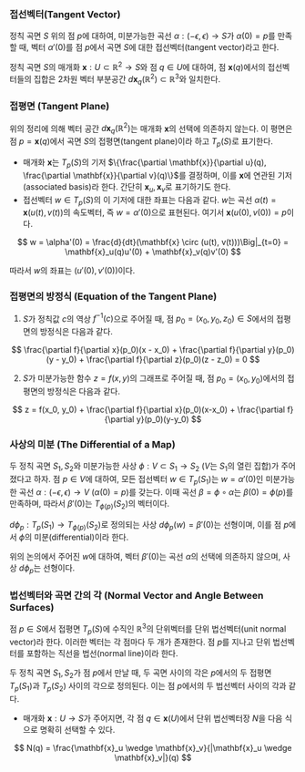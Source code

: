 ### 접선벡터(Tangent Vector)

정칙 곡면 $S$ 위의 점 $p$에 대하여, 미분가능한 곡선 $\alpha: (-\epsilon, \epsilon) \to S$가 $\alpha(0) = p$를 만족할 때, 벡터 $\alpha'(0)$를 점 $p$에서 곡면 $S$에 대한 접선벡터(tangent vector)라고 한다.

정칙 곡면 $S$의 매개화 $\mathbf{x}: U \subset \mathbb{R}^2 \to S$와 점 $q \in U$에 대하여, 점 $\mathbf{x}(q)$에서의 접선벡터들의 집합은 $2$차원 벡터 부분공간 $d\mathbf{x}_q(\mathbb{R}^2) \subset \mathbb{R}^3$와 일치한다.

### 접평면 (Tangent Plane)
위의 정리에 의해 벡터 공간 $d\mathbf{x}_q(\mathbb{R}^2)$는 매개화 $\mathbf{x}$의 선택에 의존하지 않는다. 이 평면은 점 $p=\mathbf{x}(q)$에서 곡면 $S$의 접평면(tangent plane)이라 하고 $T_p(S)$로 표기한다.

* 매개화 $\mathbf{x}$는 $T_p(S)$의 기저 $\{\frac{\partial \mathbf{x}}{\partial u}(q), \frac{\partial \mathbf{x}}{\partial v}(q)\}$를 결정하며, 이를 $\mathbf{x}$에 연관된 기저(associated basis)라 한다. 간단히 $\mathbf{x}_u, \mathbf{x}_v$로 표기하기도 한다.
* 접선벡터 $w \in T_p(S)$의 이 기저에 대한 좌표는 다음과 같다. $w$는 곡선 $\alpha(t) = \mathbf{x}(u(t), v(t))$의 속도벡터, 즉 $w = \alpha'(0)$으로 표현된다. 여기서 $\mathbf{x}(u(0), v(0))=p$이다.

$$
w = \alpha'(0) = \frac{d}{dt}(\mathbf{x} \circ (u(t), v(t)))\Big|_{t=0} = \mathbf{x}_u(q)u'(0) + \mathbf{x}_v(q)v'(0)
$$

따라서 $w$의 좌표는 $(u'(0), v'(0))$이다.

### 접평면의 방정식 (Equation of the Tangent Plane)
1.  $S$가 정칙값 $c$의 역상 $f^{-1}(c)$으로 주어질 때, 점 $p_0 = (x_0, y_0, z_0) \in S$에서의 접평면의 방정식은 다음과 같다.

$$
\frac{\partial f}{\partial x}(p_0)(x - x_0) + \frac{\partial f}{\partial y}(p_0)(y - y_0) + \frac{\partial f}{\partial z}(p_0)(z - z_0) = 0
$$

2.  $S$가 미분가능한 함수 $z=f(x,y)$의 그래프로 주어질 때, 점 $p_0 = (x_0, y_0)$에서의 접평면의 방정식은 다음과 같다.

$$
z = f(x_0, y_0) + \frac{\partial f}{\partial x}(p_0)(x-x_0) + \frac{\partial f}{\partial y}(p_0)(y-y_0)
$$

### 사상의 미분 (The Differential of a Map)

두 정칙 곡면 $S_1, S_2$와 미분가능한 사상 $\phi: V \subset S_1 \to S_2$ ($V$는 $S_1$의 열린 집합)가 주어졌다고 하자. 점 $p \in V$에 대하여, 모든 접선벡터 $w \in T_p(S_1)$는 $w = \alpha'(0)$인 미분가능한 곡선 $\alpha: (-\epsilon, \epsilon) \to V$ ($\alpha(0)=p$)를 갖는다. 이때 곡선 $\beta = \phi \circ \alpha$는 $\beta(0) = \phi(p)$를 만족하며, 따라서 $\beta'(0)$는 $T_{\phi(p)}(S_2)$의 벡터이다.

$d\phi_p: T_p(S_1) \to T_{\phi(p)}(S_2)$로 정의되는 사상 $d\phi_p(w) = \beta'(0)$는 선형이며, 이를 점 $p$에서 $\phi$의 미분(differential)이라 한다.

위의 논의에서 주어진 $w$에 대하여, 벡터 $\beta'(0)$는 곡선 $\alpha$의 선택에 의존하지 않으며, 사상 $d\phi_p$는 선형이다.

### 법선벡터와 곡면 간의 각 (Normal Vector and Angle Between Surfaces)

점 $p \in S$에서 접평면 $T_p(S)$에 수직인 $\mathbb{R}^3$의 단위벡터를 단위 법선벡터(unit normal vector)라 한다. 이러한 벡터는 각 점마다 두 개가 존재한다. 점 $p$를 지나고 단위 법선벡터를 포함하는 직선을 법선(normal line)이라 한다.

두 정칙 곡면 $S_1, S_2$가 점 $p$에서 만날 때, 두 곡면 사이의 각은 $p$에서의 두 접평면 $T_p(S_1)$과 $T_p(S_2)$ 사이의 각으로 정의된다. 이는 점 $p$에서의 두 법선벡터 사이의 각과 같다.

* 매개화 $\mathbf{x}: U \to S$가 주어지면, 각 점 $q \in \mathbf{x}(U)$에서 단위 법선벡터장 $N$을 다음 식으로 명확히 선택할 수 있다.

$$
N(q) = \frac{\mathbf{x}_u \wedge \mathbf{x}_v}{|\mathbf{x}_u \wedge \mathbf{x}_v|}(q)
$$





